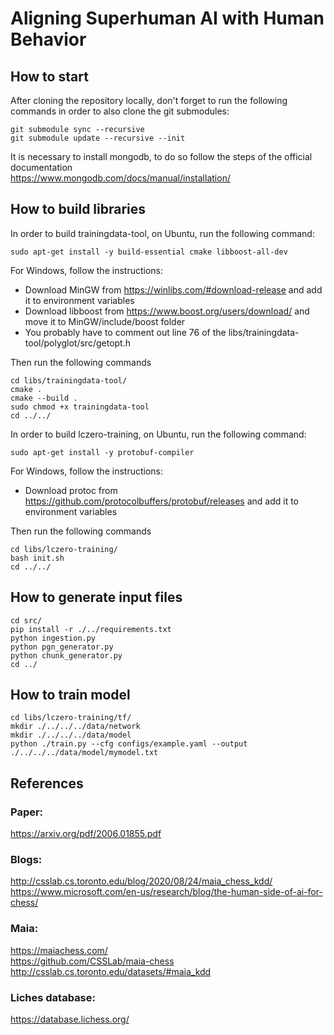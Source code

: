 # Aligning Superhuman AI with Human Behavior

## How to start

After cloning the repository locally, don't forget to run the following commands in order to also clone the git submodules:
```
git submodule sync --recursive
git submodule update --recursive --init
```

It is necessary to install mongodb, to do so follow the steps of the official documentation \
https://www.mongodb.com/docs/manual/installation/

## How to build libraries

In order to build trainingdata-tool, on Ubuntu, run the following command:
```
sudo apt-get install -y build-essential cmake libboost-all-dev
```
For Windows, follow the instructions:
- Download MinGW from https://winlibs.com/#download-release and add it to environment variables
- Download libboost from https://www.boost.org/users/download/ and move it to MinGW/include/boost folder
- You probably have to comment out line 76 of the libs/trainingdata-tool/polyglot/src/getopt.h

Then run the following commands
```
cd libs/trainingdata-tool/
cmake .
cmake --build .
sudo chmod +x trainingdata-tool
cd ../../
```

In order to build lczero-training, on Ubuntu, run the following command:
```
sudo apt-get install -y protobuf-compiler
```
For Windows, follow the instructions:
- Download protoc from https://github.com/protocolbuffers/protobuf/releases and add it to environment variables

Then run the following commands
```
cd libs/lczero-training/
bash init.sh
cd ../../
```

## How to generate input files
```
cd src/
pip install -r ./../requirements.txt
python ingestion.py
python pgn_generator.py
python chunk_generator.py
cd ../
```

## How to train model
```
cd libs/lczero-training/tf/
mkdir ./../../../data/network
mkdir ./../../../data/model
python ./train.py --cfg configs/example.yaml --output ./../../../data/model/mymodel.txt
```

## References

### Paper:
https://arxiv.org/pdf/2006.01855.pdf

### Blogs:
http://csslab.cs.toronto.edu/blog/2020/08/24/maia_chess_kdd/ \
https://www.microsoft.com/en-us/research/blog/the-human-side-of-ai-for-chess/

### Maia:
https://maiachess.com/ \
https://github.com/CSSLab/maia-chess \
http://csslab.cs.toronto.edu/datasets/#maia_kdd

### Liches database:
https://database.lichess.org/
